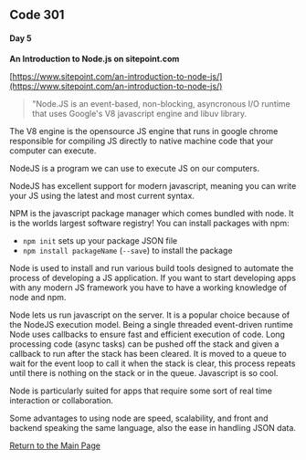 ## Code 301
#### Day 5

**An Introduction to Node.js on sitepoint.com**

[https://www.sitepoint.com/an-introduction-to-node-js/](https://www.sitepoint.com/an-introduction-to-node-js/)

>"Node.JS is an event-based, non-blocking, asyncronous I/O runtime that uses Google's V8 javascript engine and libuv library.

The V8 engine is the opensource JS engine that runs in google chrome responsible for compiling JS directly to native machine code that your computer can execute.

NodeJS is a program we can use to execute JS on our computers.

NodeJS has excellent support for modern javascript, meaning you can write your JS using the latest and most current syntax.

NPM is the javascript package manager which comes bundled with node. It is the worlds largest software registry! You can install packages with npm:
- `npm init` sets up your package JSON file
- `npm install packageName` (`--save`) to install the package

Node is used to install and run various build tools designed to automate the process of developing a JS application. If you want to start developing apps with any modern JS framework you have to have a working knowledge of node and npm.

Node lets us run javascript on the server. It is a popular choice because of the NodeJS execution model. Being a single threaded event-driven runtime Node uses callbacks to ensure fast and efficient execution of code. Long processing code (async tasks) can be pushed off the stack and given a callback to run after the stack has been cleared. It is moved to a queue to wait for the event loop to call it when the stack is clear, this process repeats until there is nothing on the stack or in the queue. Javascript is so cool.

Node is particularly suited for apps that require some sort of real time interaction or collaboration.

Some advantages to using node are speed, scalability, and front and backend speaking the same language, also the ease in handling JSON data.

[Return to the Main Page](README.md)